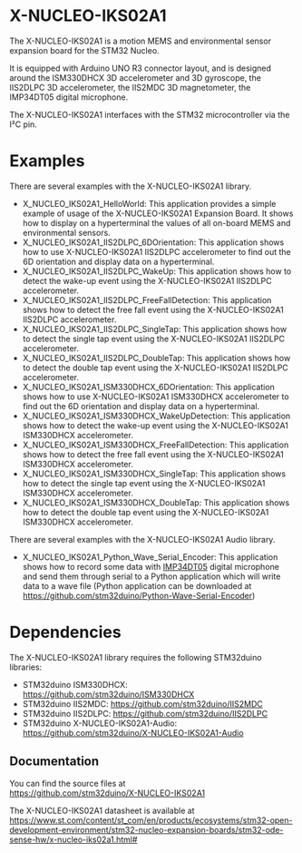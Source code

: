# X-NUCLEO-IKS02A1
The X-NUCLEO-IKS02A1 is a motion MEMS and environmental sensor expansion board for the STM32 Nucleo.

It is equipped with Arduino UNO R3 connector layout, and is designed around the ISM330DHCX 3D accelerometer and 3D gyroscope,
the IIS2DLPC 3D accelerometer, the IIS2MDC 3D magnetometer, the IMP34DT05 digital microphone.

The X-NUCLEO-IKS02A1 interfaces with the STM32 microcontroller via the I²C pin.

# Examples

There are several examples with the X-NUCLEO-IKS02A1 library.
* X_NUCLEO_IKS02A1_HelloWorld: This application provides a simple example of usage of the X-NUCLEO-IKS02A1 Expansion Board. 
It shows how to display on a hyperterminal the values of all on-board MEMS and environmental sensors.
* X_NUCLEO_IKS02A1_IIS2DLPC_6DOrientation: This application shows how to use X-NUCLEO-IKS02A1 IIS2DLPC accelerometer to find out the 6D orientation and display data on a hyperterminal. 
* X_NUCLEO_IKS02A1_IIS2DLPC_WakeUp: This application shows how to detect the wake-up event using the X-NUCLEO-IKS02A1 IIS2DLPC accelerometer.
* X_NUCLEO_IKS02A1_IIS2DLPC_FreeFallDetection: This application shows how to detect the free fall event using the X-NUCLEO-IKS02A1 IIS2DLPC accelerometer.
* X_NUCLEO_IKS02A1_IIS2DLPC_SingleTap: This application shows how to detect the single tap event using the X-NUCLEO-IKS02A1 IIS2DLPC accelerometer.
* X_NUCLEO_IKS02A1_IIS2DLPC_DoubleTap: This application shows how to detect the double tap event using the X-NUCLEO-IKS02A1 IIS2DLPC accelerometer.
* X_NUCLEO_IKS02A1_ISM330DHCX_6DOrientation: This application shows how to use X-NUCLEO-IKS02A1 ISM330DHCX accelerometer to find out the 6D orientation and display data on a hyperterminal.
* X_NUCLEO_IKS02A1_ISM330DHCX_WakeUpDetection: This application shows how to detect the wake-up event using the X-NUCLEO-IKS02A1 ISM330DHCX accelerometer.
* X_NUCLEO_IKS02A1_ISM330DHCX_FreeFallDetection: This application shows how to detect the free fall event using the X-NUCLEO-IKS02A1 ISM330DHCX accelerometer.
* X_NUCLEO_IKS02A1_ISM330DHCX_SingleTap: This application shows how to detect the single tap event using the X-NUCLEO-IKS02A1 ISM330DHCX accelerometer.
* X_NUCLEO_IKS02A1_ISM330DHCX_DoubleTap: This application shows how to detect the double tap event using the X-NUCLEO-IKS02A1 ISM330DHCX accelerometer.

There are several examples with the X-NUCLEO-IKS02A1 Audio library.
* X_NUCLEO_IKS02A1_Python_Wave_Serial_Encoder: This application shows how to record some data with [IMP34DT05](https://www.st.com/en/mems-and-sensors/imp34dt05.html)  digital microphone and send them through serial to a Python application which will write data to a wave file (Python application can be downloaded at https://github.com/stm32duino/Python-Wave-Serial-Encoder)

# Dependencies

The X-NUCLEO-IKS02A1 library requires the following STM32duino libraries:

* STM32duino ISM330DHCX: https://github.com/stm32duino/ISM330DHCX
* STM32duino IIS2MDC: https://github.com/stm32duino/IIS2MDC
* STM32duino IIS2DLPC: https://github.com/stm32duino/IIS2DLPC
* STM32duino X-NUCLEO-IKS02A1-Audio: https://github.com/stm32duino/X-NUCLEO-IKS02A1-Audio

## Documentation

You can find the source files at  
https://github.com/stm32duino/X-NUCLEO-IKS02A1

The X-NUCLEO-IKS02A1 datasheet is available at   
https://www.st.com/content/st_com/en/products/ecosystems/stm32-open-development-environment/stm32-nucleo-expansion-boards/stm32-ode-sense-hw/x-nucleo-iks02a1.html#
